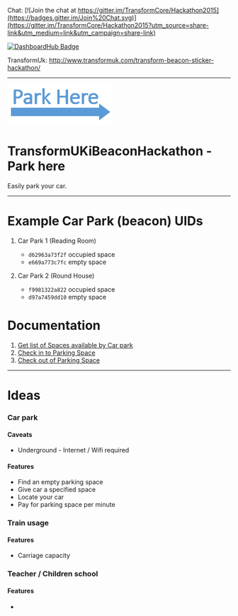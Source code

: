 Chat: [![Join the chat at https://gitter.im/TransformCore/Hackathon2015](https://badges.gitter.im/Join%20Chat.svg)](https://gitter.im/TransformCore/Hackathon2015?utm_source=share-link&utm_medium=link&utm_campaign=share-link)

[![DashboardHub Badge](http://dashboardhub.io/badge/553b1101a72bd2.35480555 "DashboardHub Badge")](http://dashboardhub.io/d/553b1101a72bd2.35480555)

TransformUk: http://www.transformuk.com/transform-beacon-sticker-hackathon/

---

![Beacon Logo](beacon-logo.png)

# TransformUKiBeaconHackathon - Park here

Easily park your car.

---

# Example Car Park (beacon) UIDs

1. Car Park 1 (Reading Room)
   * `d62963a73f2f` occupied space
   * `e669a773c7fc` empty space

2. Car Park 2 (Round House)
   * `f9981322a822` occupied space
   * `d97a7459dd10` empty space

# Documentation

1. [Get list of Spaces available by Car park](https://github.com/eddiejaoude/TransformUKiBeaconHackathon/issues/2)
2. [Check in to Parking Space](https://github.com/eddiejaoude/TransformUKiBeaconHackathon/issues/1)
3. [Check out of Parking Space](https://github.com/eddiejaoude/TransformUKiBeaconHackathon/issues/4)

---

# Ideas

### Car park

#### Caveats

* Underground - Internet / Wifi required

#### Features

* Find an empty parking space
* Give car a specified space
* Locate your car
* Pay for parking space per minute

### Train usage

#### Features

* Carriage capacity

### Teacher / Children school

#### Features

* 
